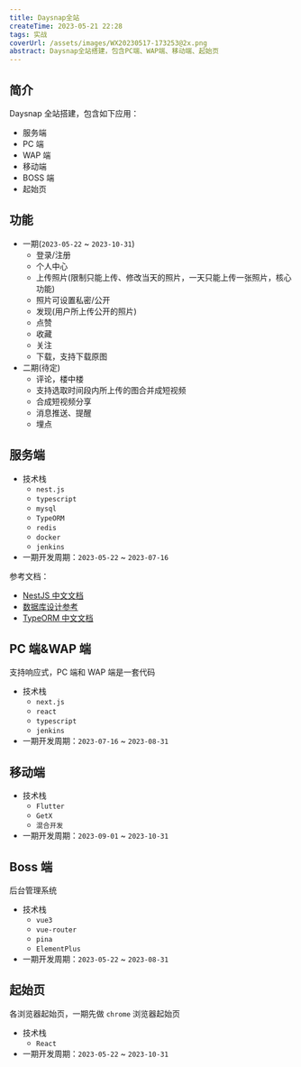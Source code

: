 ```yaml
---
title: Daysnap全站
createTime: 2023-05-21 22:28
tags: 实战
coverUrl: /assets/images/WX20230517-173253@2x.png
abstract: Daysnap全站搭建，包含PC端、WAP端、移动端、起始页
---
```


## 简介

Daysnap 全站搭建，包含如下应用：

- 服务端
- PC 端
- WAP 端
- 移动端
- BOSS 端
- 起始页

## 功能

- 一期(`2023-05-22` ~ `2023-10-31`)
  - 登录/注册
  - 个人中心
  - 上传照片(限制只能上传、修改当天的照片，一天只能上传一张照片，核心功能)
  - 照片可设置私密/公开
  - 发现(用户所上传公开的照片)
  - 点赞
  - 收藏
  - 关注
  - 下载，支持下载原图
- 二期(待定)
  - 评论，楼中楼
  - 支持选取时间段内所上传的图合并成短视频
  - 合成短视频分享
  - 消息推送、提醒
  - 埋点

## 服务端

- 技术栈
  - `nest.js`
  - `typescript`
  - `mysql`
  - `TypeORM`
  - `redis`
  - `docker`
  - `jenkins`
- 一期开发周期：`2023-05-22` ~ `2023-07-16`

参考文档：

- [NestJS 中文文档](https://docs.nestjs.cn/9/firststeps)
- [数据库设计参考](https://open.yesapi.cn/list.html)
- [TypeORM 中文文档](https://typeorm.bootcss.com/)

## PC 端&WAP 端

支持响应式，PC 端和 WAP 端是一套代码

- 技术栈
  - `next.js`
  - `react`
  - `typescript`
  - `jenkins`
- 一期开发周期：`2023-07-16` ~ `2023-08-31`

## 移动端

- 技术栈
  - `Flutter`
  - `GetX`
  - `混合开发`
- 一期开发周期：`2023-09-01` ~ `2023-10-31`

## Boss 端

后台管理系统

- 技术栈
  - `vue3`
  - `vue-router`
  - `pina`
  - `ElementPlus`
- 一期开发周期：`2023-05-22` ~ `2023-08-31`

## 起始页

各浏览器起始页，一期先做 `chrome` 浏览器起始页

- 技术栈
  - `React`
- 一期开发周期：`2023-05-22` ~ `2023-10-31`
